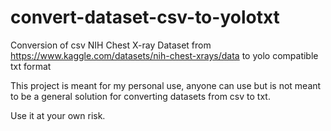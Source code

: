 # convert-dataset-csv-to-yolotxt
Conversion of csv NIH Chest X-ray Dataset from https://www.kaggle.com/datasets/nih-chest-xrays/data to yolo compatible txt format

This project is meant for my personal use, anyone can use but is not meant to be a general solution for converting datasets from csv to txt.

Use it at your own risk.
